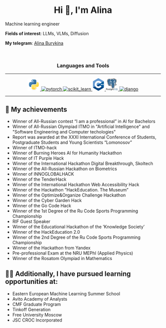 <h1 align="center">Hi 👋, I'm Alina</h1>

Machine learning engineer

**Fields of interest**: LLMs, VLMs, Diffusion

**My telegram**: [Alina Burykina](https://t.me/burykinaa)
</br>

<br clear="both">

<h3 align="Center">Languages and Tools</h3>

---

<div align="center">
 
  <a href="https://www.python.org" target="_blank" rel="noreferrer"> <img src="https://raw.githubusercontent.com/devicons/devicon/master/icons/python/python-original.svg" alt="python" width="40" height="40"/> </a>
  <a href="https://pytorch.org/" target="_blank" rel="noreferrer"> <img src="https://www.vectorlogo.zone/logos/pytorch/pytorch-icon.svg" alt="pytorch" width="40" height="40"/> </a>
  <a href="https://scikit-learn.org/" target="_blank" rel="noreferrer"> <img src="https://upload.wikimedia.org/wikipedia/commons/0/05/Scikit_learn_logo_small.svg" alt="scikit_learn" width="40" height="40"/> </a>
  <a href="https://www.w3schools.com/cpp/" target="_blank" rel="noreferrer"> <img src="https://raw.githubusercontent.com/devicons/devicon/master/icons/cplusplus/cplusplus-original.svg" alt="cplusplus" width="40" height="40"/> </a>
  <a href="https://www.postgresql.org" target="_blank" rel="noreferrer"> <img src="https://raw.githubusercontent.com/devicons/devicon/master/icons/postgresql/postgresql-original-wordmark.svg" alt="postgresql" width="40" height="40"/> </a>
    <a href="https://www.djangoproject.com/" target="_blank" rel="noreferrer"> <img src="https://cdn.worldvectorlogo.com/logos/django.svg" alt="django" width="40" height="40"/> </a>
  
  
</div>

---

###

## 🎉 My achievements
  - Winner of All-Russian contest “I am a professional” in AI for Bachelors
  - Winner of All-Russian Olympiad ITMO in "Artificial Intelligence" and "Software Engineering and Computer techologies"
  - Report was awarded at the XXXI International Conference of Students, Postgraduate Students and Young Scientists “Lomonosov”
  - Winner of ITMO-hack
  - Winner of Burning Heroes AI for Humanity Hackathon
  - Winner of IT Purple Hack
  - Winner of the International Hackathon Digital Breakthrough, Skoltech
  - Winner of the All-Russian Hackathon on Biometrics
  - Winner of INNOGLOBALHACK
  - Winner of the TenderHack
  - Winner of the International Hackathon Web Accessibility Hack
  - Winner of the Hackathon ”HackEducation. The Museum”
  - Winner of the Optimize&Organize Challenge Hackathon
  - Winner of the Cyber Garden Hack
  - Winner of the Go Code Hack
  - Winner of the 1st Degree of the Ru Code Sports Programming Championship
  - RIF Guest Speaker
  - Winner of the Educational Hackathon of the ’Knowledge Society’
  - Winner of the HackEducation 2.0
  - Winner of the 2nd Degree of the Ru Code Sports Programming Championship
  - Winner of the Hackathon from Yandex
  - Pre-professional Exam at the NRU MEPhI (Applied Physics)
  - Winner of the Rosatom Olympiad in Mathematics

## 👨‍💻 Additionally, I have pursued learning opportunities at:
  - Eastern European Machine Learning Summer School
  - Avito Academy of Analysts
  - CMF Graduate Program
  - Tinkoff Generation
  - Free University Moscow
  - JSC CROC Incorporated

